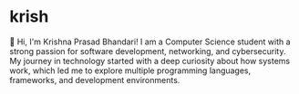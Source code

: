 # krish
👋 Hi, I'm Krishna Prasad Bhandari! I am a Computer Science student with a strong passion for software development, networking, and cybersecurity. My journey in technology started with a deep curiosity about how systems work, which led me to explore multiple programming languages, frameworks, and development environments.
